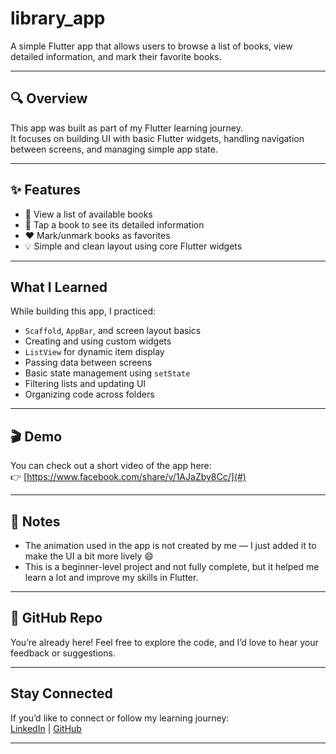 # library_app

A simple Flutter app that allows users to browse a list of books, view detailed information, and mark their favorite books.

---

## 🔍 Overview

This app was built as part of my Flutter learning journey.  
It focuses on building UI with basic Flutter widgets, handling navigation between screens, and managing simple app state.

---

## ✨ Features

- 📖 View a list of available books  
- 📝 Tap a book to see its detailed information  
- ❤️ Mark/unmark books as favorites  
- 💡 Simple and clean layout using core Flutter widgets

---

## What I Learned

While building this app, I practiced:

- `Scaffold`, `AppBar`, and screen layout basics  
- Creating and using custom widgets  
- `ListView` for dynamic item display  
- Passing data between screens  
- Basic state management using `setState`  
- Filtering lists and updating UI  
- Organizing code across folders

---

## 🎬 Demo

You can check out a short video of the app here:  
👉 [https://www.facebook.com/share/v/1AJaZby8Cc/](#)  
<!-- Replace # with your actual video link -->

---

## 📌 Notes

- The animation used in the app is not created by me — I just added it to make the UI a bit more lively 😄  
- This is a beginner-level project and not fully complete, but it helped me learn a lot and improve my skills in Flutter.

---

## 🔗 GitHub Repo

You’re already here! Feel free to explore the code, and I’d love to hear your feedback or suggestions.

---

## Stay Connected

If you’d like to connect or follow my learning journey:  
[LinkedIn]([https://www.linkedin.com/in/your-link](https://www.linkedin.com/in/mohamed-elsayed-135a17277?utm_source=share&utm_campaign=share_via&utm_content=profile&utm_medium=android_app)) | [GitHub](https://github.com/Mo123elsayed)

---



